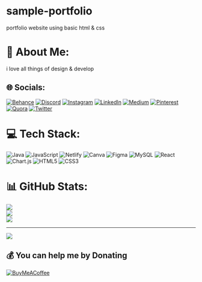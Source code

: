 # sample-portfolio
portfolio website using basic html &amp; css
# 💫 About Me:
i love all things of design & develop


## 🌐 Socials:
[![Behance](https://img.shields.io/badge/Behance-1769ff?logo=behance&logoColor=white)](https://behance.net/minijainn) [![Discord](https://img.shields.io/badge/Discord-%237289DA.svg?logo=discord&logoColor=white)](htttps://discord.gg/minijainn) [![Instagram](https://img.shields.io/badge/Instagram-%23E4405F.svg?logo=Instagram&logoColor=white)](https://instagram.com/minijainn) [![LinkedIn](https://img.shields.io/badge/LinkedIn-%230077B5.svg?logo=linkedin&logoColor=white)](https://linkedin.com/in/minitha) [![Medium](https://img.shields.io/badge/Medium-12100E?logo=medium&logoColor=white)](https://medium.com/@minijainn) [![Pinterest](https://img.shields.io/badge/Pinterest-%23E60023.svg?logo=Pinterest&logoColor=white)](https://pinterest.com/minijain) [![Quora](https://img.shields.io/badge/Quora-%23B92B27.svg?logo=Quora&logoColor=white)](https://quora.com/profile/mini) [![Twitter](https://img.shields.io/badge/Twitter-%231DA1F2.svg?logo=Twitter&logoColor=white)](https://twitter.com/minijainn) 

# 💻 Tech Stack:
![Java](https://img.shields.io/badge/java-%23ED8B00.svg?style=for-the-badge&logo=java&logoColor=white) ![JavaScript](https://img.shields.io/badge/javascript-%23323330.svg?style=for-the-badge&logo=javascript&logoColor=%23F7DF1E) ![Netlify](https://img.shields.io/badge/netlify-%23000000.svg?style=for-the-badge&logo=netlify&logoColor=#00C7B7) ![Canva](https://img.shields.io/badge/Canva-%2300C4CC.svg?style=for-the-badge&logo=Canva&logoColor=white) 	![Figma](https://img.shields.io/badge/figma-%23F24E1E.svg?style=for-the-badge&logo=figma&logoColor=white) ![MySQL](https://img.shields.io/badge/mysql-%2300f.svg?style=for-the-badge&logo=mysql&logoColor=white) ![React](https://img.shields.io/badge/react-%2320232a.svg?style=for-the-badge&logo=react&logoColor=%2361DAFB) ![Chart.js](https://img.shields.io/badge/chart.js-F5788D.svg?style=for-the-badge&logo=chart.js&logoColor=white) ![HTML5](https://img.shields.io/badge/html5-%23E34F26.svg?style=for-the-badge&logo=html5&logoColor=white) ![CSS3](https://img.shields.io/badge/css3-%231572B6.svg?style=for-the-badge&logo=css3&logoColor=white)
# 📊 GitHub Stats:
![](https://github-readme-stats.vercel.app/api?username=minijainn&theme=dark&hide_border=false&include_all_commits=false&count_private=false)<br/>
![](https://github-readme-streak-stats.herokuapp.com/?user=minijainn&theme=dark&hide_border=false)<br/>
![](https://github-readme-stats.vercel.app/api/top-langs/?username=minijainn&theme=dark&hide_border=false&include_all_commits=false&count_private=false&layout=compact)

---
[![](https://visitcount.itsvg.in/api?id=minijainn&icon=2&color=2)](https://visitcount.itsvg.in)

  ## 💰 You can help me by Donating
  [![BuyMeACoffee](https://img.shields.io/badge/Buy%20Me%20a%20Coffee-ffdd00?style=for-the-badge&logo=buy-me-a-coffee&logoColor=black)](https://buymeacoffee.com/https://www.buymeacoffee.com/minijainn) 

  <!-- Proudly created with GPRM ( https://gprm.itsvg.in ) -->
  
